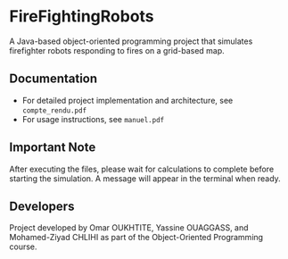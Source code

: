 # FireFightingRobots

A Java-based object-oriented programming project that simulates firefighter robots responding to fires on a grid-based map.

## Documentation

- For detailed project implementation and architecture, see `compte_rendu.pdf`
- For usage instructions, see `manuel.pdf`

## Important Note

After executing the files, please wait for calculations to complete before starting the simulation. A message will appear in the terminal when ready.

## Developers

Project developed by Omar OUKHTITE, Yassine OUAGGASS, and Mohamed-Ziyad CHLIHI as part of the Object-Oriented Programming course.
